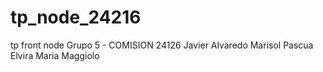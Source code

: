 # tp_node_24216
tp front node
Grupo 5 - COMISION 24126
Javier Alvaredo
Marisol Pascua
Elvira Maria Maggiolo
